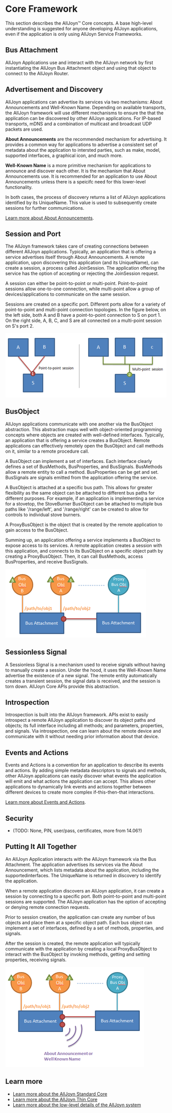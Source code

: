 # Core Framework

This section describes the AllJoyn&trade; Core concepts. A base high-level
understanding is suggested for anyone developing AllJoyn applications,
even if the application is only using AllJoyn Service Frameworks.

## Bus Attachment

AllJoyn Applications use and interact with the AllJoyn network
by first instantiating the AllJoyn Bus Attachment object and using
that object to connect to the AllJoyn Router.

## Advertisement and Discovery

AllJoyn applications can advertise its services via two mechanisms: 
About Announcements and Well-Known Name. Depending on available 
transports, the AllJoyn framework will use different mechanisms 
to ensure the that the application can be discovered by other AllJoyn 
applications. For IP-based transports, mDNS and a combination of 
multicast and broadcast UDP packets are used.

**About Announcements** are the recommended mechanism for advertising. It
provides a common way for applications to advertise a consistent set
of metadata about the application to intersted parties, such as make,
model, supported interfaces, a graphical icon, and much more.

**Well-Known Name** is a more primitive mechanism for applications to 
announce and discover each other. It is the mechanism that About 
Announcements use. It is recommended for an application to use About 
Announcements unless there is a speicifc need for this lower-level 
functionality.

In both cases, the process of discovery returns a list of AllJoyn 
applications identified by its UniqueName. This value is used to 
subsequently create sessions for further communications.

[Learn more about About Announcements][about].  

## Session and Port

The AllJoyn framework takes care of creating connections between different AllJoyn
applications. Typically, an application that is offering a service 
advertises itself through About Announcements. A remote application, 
upon discovering this application (and its UniqueName), can create a 
session, a process called JoinSession. The application offering the 
service has the option of accepting or rejecting the JoinSession request.

A session can either be point-to-point or multi-point. Point-to-point
sessions allow one-to-one connection, while multi-point allow a group of
devices/applications to communicate on the same session.

Sessions are created on a specific port. Different ports allow for
a variety of point-to-point and multi-point connection topologies.
In the figure below, on the left side, both A and B have a 
point-to-point connection to S on port 1. On the right side, A,
B, C, and S are all connected on a multi-point session on S's port
2.

![alljoyn-core-sessions][alljoyn-core-sessions]

## BusObject

AllJoyn applications communicate with one another via the BusObject
abstraction. This abstraction maps well with object-oriented programming
concepts where objects are created with well-defined interfaces. Typically, 
an application that is offering a service creates a BusObject. Remote 
applications can effectively remotely open the BusObject and call methods 
on it, similar to a remote procedure call.

A BusObject can implement a set of interfaces. Each interface clearly
defines a set of BusMethods, BusProperties, and BusSignals. BusMethods
allow a remote entity to call a method. BusProperties can be get and set.
BusSignals are signals emitted from the application offering the service.

A BusObject is attached at a specific bus path. This allows for greater
flexibility as the same object can be attached to different bus paths
for different purposes. For example, if an application is implementing
a service for a stovetop, the StoveBurner BusObject can be attached to
multiple bus paths like '/range/left', and '/range/right' can be created
to allow for controls to individual stove burners.

A ProxyBusObject is the object that is created by the remote application
to gain access to the BusObject.

Summing up, an application offering a service implements a BusObject to
expose access to its services.  A remote application creates a session 
with this application, and connects to its BusObject on a specific object 
path by creating a ProxyBusObject. Then, it can call BusMethods, access 
BusProperties, and receive BusSignals.

![alljoyn-core-busobject][alljoyn-core-busobject]

## Sessionless Signal

A Sessionless Signal is a mechanism used to receive signals without having to
manually create a session. Under the hood, it uses the Well-Known Name 
advertise the existence of a new signal. The remote entity automatically
creates a transient session, the signal data is received, and the 
session is torn down. AllJoyn Core APIs provide this abstraction.

## Introspection

Introspection is built into the AllJoyn framework. APIs exist to easily introspect
a remote AllJoyn application to discover its object paths and objects;
its full interface including all methods; and parameters, properties,
and signals. Via introspection, one can learn about the remote device
and communicate with it without needing prior information about that
device.

## Events and Actions

Events and Actions is a convention for an application to describe its
events and actions. By adding simple metadata descriptors to signals
and methods, other AllJoyn applications can easily discover what
events the application will emit and what actions the application can
accept. This allows other applications to dynamically link events
and actions together between different devices to create more complex
if-this-then-that interactions.

[Learn more about Events and Actions][events-and-actions].

## Security
- (TODO: None, PIN, user/pass, certificates, more from 14.06?)

## Putting It All Together

An AllJoyn Application interacts with the AllJoyn framework via the 
Bus Attachment. The application advertises its services via the About 
Announcement, which lists metadata about the application, including the 
supportedinterfaces. The UniqueName is returned in discovery to identify 
the application.

When a remote application discovers an AllJoyn application, it can 
create a session by connecting to a specific port. Both point-to-point
and multi-point sessions are supported.  The AllJoyn application
has the option of accepting or denying remote connection requests.

Prior to session creation, the application can create any number of bus 
objects and place them at a specific object path. Each bus object can 
implement a set of interfaces, defined by a set of methods, properties, 
and signals.

After the session is created, the remote application will typically 
communicate with the application by creating a local ProxyBusObject to 
interact with the BusObject by invoking methods, getting and setting 
properties, receiving signals.

![alljoyn-core-components][alljoyn-core-components]

## Learn more

* [Learn more about the AllJoyn Standard Core][aj-scl]
* [Learn more about the AllJoyn Thin Core][aj-tcl]
* [Learn more about the low-level details of the AllJoyn system][aj-system]

[about]: /learn/core/about-announcement
[events-and-actions]: /learn/core/events-and-actions
[alljoyn-core-sessions]: /files/learn/alljoyn-core-sessions.png
[alljoyn-core-busobject]: /files/learn/alljoyn-core-busobject.png
[alljoyn-core-components]: /files/learn/alljoyn-core-components.png

[aj-system]: /learn/core/system-description
[aj-scl]: /learn/core/standard-core
[aj-tcl]: /learn/core/thin-core